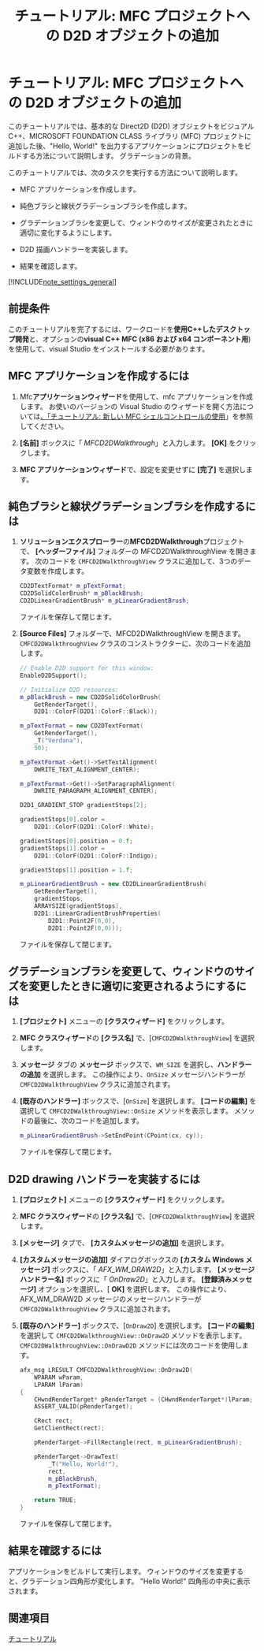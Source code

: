 ﻿---
title: 'チュートリアル: MFC プロジェクトへの D2D オブジェクトの追加'
ms.date: 04/25/2019
helpviewer_keywords:
- MFC, D2D
- D2D [MFC]
ms.assetid: dda36c33-c231-4da6-a62f-72d69a12b6dd
ms.openlocfilehash: 5e1c75e32899ef9697025d662eeec4a6a2482f2b
ms.sourcegitcommit: 069e3833bd821e7d64f5c98d0ea41fc0c5d22e53
ms.translationtype: MT
ms.contentlocale: ja-JP
ms.lasthandoff: 11/21/2019
ms.locfileid: "74304302"
---
# <a name="walkthrough-adding-a-d2d-object-to-an-mfc-project"></a>チュートリアル: MFC プロジェクトへの D2D オブジェクトの追加

このチュートリアルでは、基本的な Direct2D (D2D) オブジェクトをビジュアルC++、MICROSOFT FOUNDATION CLASS ライブラリ (MFC) プロジェクトに追加した後、"Hello, World!" を出力するアプリケーションにプロジェクトをビルドする方法について説明します。 グラデーションの背景。

このチュートリアルでは、次のタスクを実行する方法について説明します。

- MFC アプリケーションを作成します。

- 純色ブラシと線状グラデーションブラシを作成します。

- グラデーションブラシを変更して、ウィンドウのサイズが変更されたときに適切に変化するようにします。

- D2D 描画ハンドラーを実装します。

- 結果を確認します。

[!INCLUDE[note_settings_general](../mfc/includes/note_settings_general_md.md)]

## <a name="prerequisites"></a>前提条件

このチュートリアルを完了するには、ワークロードを**使用C++したデスクトップ開発**と、オプションの**visual C++ MFC (x86 および x64 コンポーネント用**) を使用して、visual Studio をインストールする必要があります。

## <a name="to-create-an-mfc-application"></a>MFC アプリケーションを作成するには

1. Mfc**アプリケーションウィザード**を使用して、mfc アプリケーションを作成します。 お使いのバージョンの Visual Studio のウィザードを開く方法については[、「チュートリアル: 新しい MFC シェルコントロールの使用](walkthrough-using-the-new-mfc-shell-controls.md)」を参照してください。

1. **[名前]** ボックスに「 *MFCD2DWalkthrough*」と入力します。 **[OK]** をクリックします。

1. **MFC アプリケーションウィザード**で、設定を変更せずに **[完了]** を選択します。

## <a name="to-create-a-solid-color-brush-and-a-linear-gradient-brush"></a>純色ブラシと線状グラデーションブラシを作成するには

1. **ソリューションエクスプローラー**の**MFCD2DWalkthrough**プロジェクトで、 **[ヘッダーファイル]** フォルダーの MFCD2DWalkthroughView を開きます。 次のコードを `CMFCD2DWalkthroughView` クラスに追加して、3つのデータ変数を作成します。

   ```cpp
   CD2DTextFormat* m_pTextFormat;
   CD2DSolidColorBrush* m_pBlackBrush;
   CD2DLinearGradientBrush* m_pLinearGradientBrush;
   ```

   ファイルを保存して閉じます。

1. **[Source Files]** フォルダーで、MFCD2DWalkthroughView を開きます。 `CMFCD2DWalkthroughView` クラスのコンストラクターに、次のコードを追加します。

   ```cpp
   // Enable D2D support for this window:
   EnableD2DSupport();

   // Initialize D2D resources:
   m_pBlackBrush = new CD2DSolidColorBrush(
       GetRenderTarget(),
       D2D1::ColorF(D2D1::ColorF::Black));

   m_pTextFormat = new CD2DTextFormat(
       GetRenderTarget(),
       _T("Verdana"),
       50);

   m_pTextFormat->Get()->SetTextAlignment(
       DWRITE_TEXT_ALIGNMENT_CENTER);

   m_pTextFormat->Get()->SetParagraphAlignment(
       DWRITE_PARAGRAPH_ALIGNMENT_CENTER);

   D2D1_GRADIENT_STOP gradientStops[2];

   gradientStops[0].color =
       D2D1::ColorF(D2D1::ColorF::White);

   gradientStops[0].position = 0.f;
   gradientStops[1].color =
       D2D1::ColorF(D2D1::ColorF::Indigo);

   gradientStops[1].position = 1.f;

   m_pLinearGradientBrush = new CD2DLinearGradientBrush(
       GetRenderTarget(),
       gradientStops,
       ARRAYSIZE(gradientStops),
       D2D1::LinearGradientBrushProperties(
           D2D1::Point2F(0,0),
           D2D1::Point2F(0,0)));
   ```

   ファイルを保存して閉じます。

## <a name="to-modify-the-gradient-brush-so-that-it-will-change-appropriately-when-the-window-is-resized"></a>グラデーションブラシを変更して、ウィンドウのサイズを変更したときに適切に変更されるようにするには

1. **[プロジェクト]** メニューの **[クラスウィザード]** をクリックします。

1. **MFC クラスウィザード**の **[クラス名]** で、[`CMFCD2DWalkthroughView`] を選択します。

1. **メッセージ** タブの **メッセージ** ボックスで、`WM_SIZE` を選択し、**ハンドラーの追加** を選択します。 この操作により、`OnSize` メッセージハンドラーが `CMFCD2DWalkthroughView` クラスに追加されます。

1. **[既存のハンドラー]** ボックスで、[`OnSize`] を選択します。 **[コードの編集]** を選択して `CMFCD2DWalkthroughView::OnSize` メソッドを表示します。 メソッドの最後に、次のコードを追加します。

   ```cpp
   m_pLinearGradientBrush->SetEndPoint(CPoint(cx, cy));
   ```

   ファイルを保存して閉じます。

## <a name="to-implement-a-d2d-drawing-handler"></a>D2D drawing ハンドラーを実装するには

1. **[プロジェクト]** メニューの **[クラスウィザード]** をクリックします。

1. **MFC クラスウィザード**の **[クラス名]** で、[`CMFCD2DWalkthroughView`] を選択します。

1. **[メッセージ]** タブで、 **[カスタムメッセージの追加]** を選択します。

1. **[カスタムメッセージの追加]** ダイアログボックスの **[カスタム Windows メッセージ]** ボックスに、「 *AFX_WM_DRAW2D*」と入力します。 **[メッセージハンドラー名]** ボックスに「 *OnDraw2D*」と入力します。 **[登録済みメッセージ]** オプションを選択し、[ **OK]** を選択します。 この操作により、AFX_WM_DRAW2D メッセージのメッセージハンドラーが `CMFCD2DWalkthroughView` クラスに追加されます。

1. **[既存のハンドラー]** ボックスで、[`OnDraw2D`] を選択します。 **[コードの編集]** を選択して `CMFCD2DWalkthroughView::OnDraw2D` メソッドを表示します。 `CMFCD2DWalkthroughView::OnDrawD2D` メソッドには次のコードを使用します。

   ```cpp
   afx_msg LRESULT CMFCD2DWalkthroughView::OnDraw2D(
       WPARAM wParam,
       LPARAM lParam)
   {
       CHwndRenderTarget* pRenderTarget = (CHwndRenderTarget*)lParam;
       ASSERT_VALID(pRenderTarget);

       CRect rect;
       GetClientRect(rect);

       pRenderTarget->FillRectangle(rect, m_pLinearGradientBrush);

       pRenderTarget->DrawText(
           _T("Hello, World!"),
           rect,
           m_pBlackBrush,
           m_pTextFormat);

       return TRUE;
   }
   ```

   ファイルを保存して閉じます。

## <a name="to-verify-the-results"></a>結果を確認するには

アプリケーションをビルドして実行します。 ウィンドウのサイズを変更すると、グラデーション四角形が変化します。 "Hello World!" 四角形の中央に表示されます。

## <a name="see-also"></a>関連項目

[チュートリアル](../mfc/walkthroughs-mfc.md)
